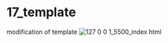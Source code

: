# 17_template
 modification of template
![127 0 0 1_5500_index html](https://github.com/Jeel1312/17_template/assets/153166867/fd904484-06cd-4c04-891f-969572153540)
